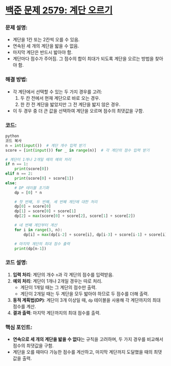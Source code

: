# [백준 문제 2579: 계단 오르기](https://www.acmicpc.net/problem/2579)
### 문제 설명:

- 계단을 1칸 또는 2칸씩 오를 수 있음.
- 연속된 세 개의 계단을 밟을 수 없음.
- 마지막 계단은 반드시 밟아야 함.
- 계단마다 점수가 주어짐. 그 점수의 합이 최대가 되도록 계단을 오르는 방법을 찾아야 함.

### 해결 방법:

- 각 계단에서 선택할 수 있는 두 가지 경우를 고려:
    1. 두 칸 전에서 현재 계단으로 바로 오는 경우.
    2. 한 칸 전 계단을 밟았지만 그 전 계단을 밟지 않은 경우.
- 이 두 경우 중 더 큰 값을 선택하여 계단을 오르며 점수의 최댓값을 구함.

### 코드:

```python
python
코드 복사
n = int(input())  # 계단 개수 입력 받기
score = [int(input()) for _ in range(n)]  # 각 계단의 점수 입력 받기

# 계단이 1개나 2개일 때의 예외 처리
if n == 1:
    print(score[0])
elif n == 2:
    print(score[0] + score[1])
else:
    # DP 테이블 초기화
    dp = [0] * n

    # 첫 번째, 두 번째, 세 번째 계단에 대한 처리
    dp[0] = score[0]
    dp[1] = score[0] + score[1]
    dp[2] = max(score[0] + score[2], score[1] + score[2])

    # 네 번째 계단부터 계산
    for i in range(3, n):
        dp[i] = max(dp[i-2] + score[i], dp[i-3] + score[i-1] + score[i])

    # 마지막 계단의 최대 점수 출력
    print(dp[n-1])

```

### 코드 설명:

1. **입력 처리**: 계단의 개수 `n`과 각 계단의 점수를 입력받음.
2. **예외 처리**: 계단이 1개나 2개일 경우는 따로 처리.
    - 계단이 1개일 때는 그 계단의 점수만 출력.
    - 계단이 2개일 때는 두 계단을 모두 밟아야 하므로 두 점수를 더해 출력.
3. **동적 계획법(DP)**: 계단이 3개 이상일 때, `dp` 테이블을 사용해 각 계단까지의 최대 점수를 계산.
4. **결과 출력**: 마지막 계단까지의 최대 점수를 출력.

### 핵심 포인트:

- **연속으로 세 개의 계단을 밟을 수 없다**는 규칙을 고려하며, 두 가지 경우를 비교해서 점수의 최댓값을 구함.
- 계단을 오를 때마다 가능한 점수를 계산하고, 마지막 계단까지 도달했을 때의 최댓값을 출력.
